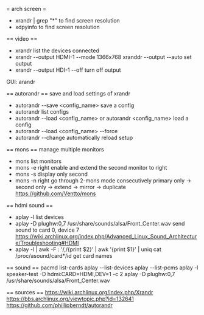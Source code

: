 = arch screen =

* xrandr | grep "*"
to find screen resolution
* xdpyinfo
to find screen resolution


== video ==
* xrandr
list the devices connected
* xrandr --output HDMI-1 --mode 1366x768
xranddr --output <monitor> --auto
set output
* xrandr --output HDI-1 --off
turn off output

GUI: arandr


== autorandr ==
save and load settings of xrandr
* autorandr --save <config_name>
save a config
* autorandr
list configs
* autorandr --load <config_name> or autorandr <config_name>
load a config
* autorandr --load <config_name> --force
* autorandr --change
automatically reload setup

== mons ==
manage multiple monitors
* mons
list monitors
* mons -e right
enable and extend the second monitor to right
* mons -s
display only second
* mons -n right
go through 2-mons mode consecutively
primary only -> second only -> extend -> mirror -> duplicate
https://github.com/Ventto/mons

== hdmi sound ==
* aplay -l
list devices
* aplay -D plughw:0,7 /usr/share/sounds/alsa/Front_Center.wav
send sound to card 0, device 7
https://wiki.archlinux.org/index.php/Advanced_Linux_Sound_Architecture/Troubleshooting#HDMI
* aplay -l | awk -F \: '/,/{print $2}' | awk '{print $1}' | uniq
cat /proc/asound/card*/id
get card names

== sound ==
pacmd list-cards
aplay --list-devices
aplay --list-pcms
aplay -l
speaker-test -D hdmi:CARD=HDMI,DEV=1 -c 2
aplay -D plughw:0,7 /usr/share/sounds/alsa/Front_Center.wav



== sources ==
https://wiki.archlinux.org/index.php/Xrandr
https://bbs.archlinux.org/viewtopic.php?id=132641
https://github.com/phillipberndt/autorandr
